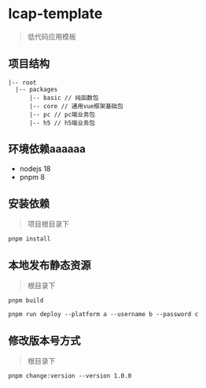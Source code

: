 # lcap-template
> 低代码应用模板

## 项目结构
```
|-- root
  |-- packages
      |-- basic // 纯函数包
      |-- core // 通用vue框架基础包
      |-- pc // pc端业务包
      |-- h5 // h5端业务包
```

## 环境依赖aaaaaa
- nodejs 18
- pnpm 8

## 安装依赖
> 项目根目录下
```
pnpm install
```

## 本地发布静态资源
> 根目录下
```
pnpm build

pnpm run deploy --platform a --username b --password c
```

## 修改版本号方式
> 根目录下
```
pnpm change:version --version 1.0.0
```
